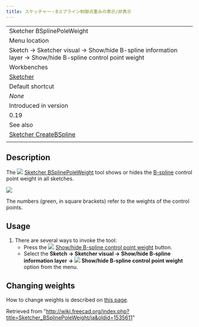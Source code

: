 ```yaml
---
title: スケッチャー・Bスプライン制御点重みの表示/非表示
---
```

|  |
| --- |
| Sketcher BSplinePoleWeight |
| Menu location |
| Sketch → Sketcher visual → Show/hide B-spline information layer → Show/hide B-spline control point weight |
| Workbenches |
| [Sketcher](/Sketcher_Workbench "Sketcher Workbench") |
| Default shortcut |
| *None* |
| Introduced in version |
| 0.19 |
| See also |
| [Sketcher CreateBSpline](/Sketcher_CreateBSpline "Sketcher CreateBSpline") |
|  |

## Description

The ![](/images/Sketcher_BSplinePoleWeight.svg) [Sketcher BSplinePoleWeight](/Sketcher_BSplinePoleWeight "Sketcher BSplinePoleWeight") tool shows or hides the [B-spline](/B-Splines "B-Splines") control point weight in all sketches.

![](/images/Sketcher_BSplineWeightShow.png)

The numbers (green, in square brackets) refer to the weights of the control points.

## Usage

1. There are several ways to invoke the tool:
   * Press the ![](/images/Sketcher_BSplinePoleWeight.svg) [Show/hide B-spline control point weight](/Sketcher_BSplinePoleWeight "Sketcher BSplinePoleWeight") button.
   * Select the **Sketch → Sketcher visual → Show/hide B-spline information layer → ![](/images/Sketcher_BSplinePoleWeight.svg) Show/hide B-spline control point weight** option from the menu.

## Changing weights

How to change weights is described on [this page](/B-Splines#Changing_the_Weight "B-Splines").

Retrieved from "<http://wiki.freecad.org/index.php?title=Sketcher_BSplinePoleWeight/ja&oldid=1535611>"